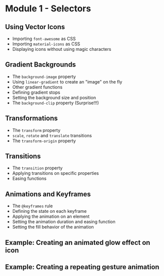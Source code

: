 # Module 1 - Selectors

## Using Vector Icons
* Importing `font-awesome` as CSS
* Importing `material-icons` as CSS
* Displaying icons without using magic characters

## Gradient Backgrounds
* The `background-image` property
* Using `linear-gradient` to create an "image" on the fly
* Other gradient functions
* Defining gradient stops
* Setting the background size and position
* The `background-clip` property (Surprise!!!)

## Transformations
* The `transform` property
* `scale`, `rotate` and `translate` transitions
* The `transform-origin` property

## Transitions
* The `transition` property
* Applying transitions on specific properties
* Easing functions
   
## Animations and Keyframes
* The `@keyframes` rule
* Defining the state on each keyframe
* Applying the animation on an element
* Setting the animation duration and easing function
* Setting the fill behavior of the animation

## Example: Creating an animated glow effect on icon

## Example: Creating a repeating gesture animation

